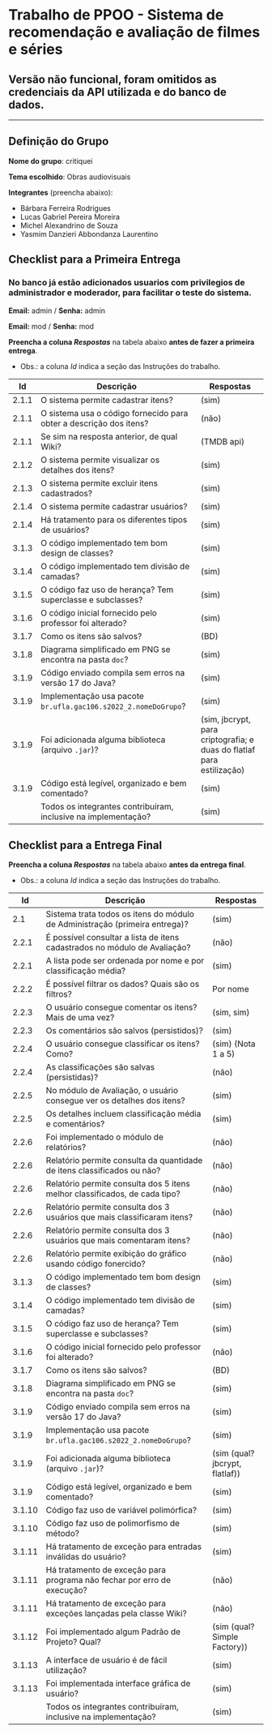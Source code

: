 # Trabalho de PPOO - Sistema de recomendação e avaliação de filmes e séries


## Versão não funcional, foram omitidos as credenciais da API utilizada e do banco de dados.
-- -
## Definição do Grupo

**Nome do grupo**: critiquei

**Tema escolhido**: Obras audiovisuais

**Integrantes** (preencha abaixo):

- Bárbara Ferreira Rodrigues
- Lucas Gabriel Pereira Moreira
- Michel Alexandrino de Souza
- Yasmim Danzieri Abbondanza Laurentino


## Checklist para a Primeira Entrega

### No banco já estão adicionados usuarios com privilegios de administrador e moderador, para facilitar o teste do sistema.
**Email:** admin /
**Senha:** admin

**Email:** mod /
**Senha:** mod

**Preencha a coluna _Respostas_** na tabela abaixo **antes de fazer a primeira entrega**.

- Obs.: a coluna _Id_ indica a seção das Instruções do trabalho.

| Id    | Descrição                                                          | Respostas                                                             | 
|-------|--------------------------------------------------------------------|-----------------------------------------------------------------------|
| 2.1.1 | O sistema permite cadastrar itens?                                 | (sim)                                                                 |
| 2.1.1 | O sistema usa o código fornecido para obter a descrição dos itens? | (não)                                                                 |
| 2.1.1 | Se sim na resposta anterior, de qual Wiki?                         | (TMDB api)                                                            |
| 2.1.2 | O sistema permite visualizar os detalhes dos itens?                | (sim)                                                                 |
| 2.1.3 | O sistema permite excluir itens cadastrados?                       | (sim)                                                                 |
| 2.1.4 | O sistema permite cadastrar usuários?                              | (sim)                                                                 |
| 2.1.4 | Há tratamento para os diferentes tipos de usuários?                | (sim)                                                                 |
| 3.1.3 | O código implementado tem bom design de classes?                   | (sim)                                                                 |
| 3.1.4 | O código implementado tem divisão de camadas?                      | (sim)                                                                 |
| 3.1.5 | O código faz uso de herança? Tem superclasse e subclasses?         | (sim)                                                                 |
| 3.1.6 | O código inicial fornecido pelo professor foi alterado?            | (sim)                                                                 |
| 3.1.7 | Como os itens são salvos?                                          | (BD)                                                                  |
| 3.1.8 | Diagrama simplificado em PNG se encontra na pasta `doc`?           | (sim)                                                                 |
| 3.1.9 | Código enviado compila sem erros na versão 17 do Java?             | (sim)                                                                 |
| 3.1.9 | Implementação usa pacote `br.ufla.gac106.s2022_2.nomeDoGrupo`?     | (sim)                                                                 |
| 3.1.9 | Foi adicionada alguma biblioteca (arquivo `.jar`)?                 | (sim, jbcrypt, para criptografia; e duas do flatlaf para estilização) |
| 3.1.9 | Código está legível, organizado e bem comentado?                   | (sim)                                                                 |
|       | Todos os integrantes contribuíram, inclusive na implementação?     | (sim)                                                                 |

## Checklist para a Entrega Final

**Preencha a coluna _Respostas_** na tabela abaixo **antes da entrega final**.

- Obs.: a coluna _Id_ indica a seção das Instruções do trabalho.

|  Id   |  Descrição                                                                  | Respostas | 
|-------|-----------------------------------------------------------------------------|-----------|
| 2.1   | Sistema trata todos os itens do módulo de Administração (primeira entrega)? | (sim) |
| 2.2.1 | É possível consultar a lista de itens cadastrados no módulo de Avaliação?   | (não) |
| 2.2.1 | A lista pode ser ordenada por nome e por classificação média?               | (sim) |
| 2.2.2 | É possível filtrar os dados? Quais são os filtros?                          |Por nome   |
| 2.2.3 | O usuário consegue comentar os itens? Mais de uma vez?                      | (sim, sim)|
| 2.2.3 | Os comentários são salvos (persistidos)?                                    | (sim)     |
| 2.2.4 | O usuário consegue classificar os itens? Como?                              | (sim) (Nota 1 a 5) |
| 2.2.4 | As classificações são salvas (persistidas)?                                 | (não) |
| 2.2.5 | No módulo de Avaliação, o usuário consegue ver os detalhes dos itens?       | (sim) |
| 2.2.5 | Os detalhes incluem classificação média e comentários?                      | (sim) |
| 2.2.6 | Foi implementado o módulo de relatórios?                                    | (não) |
| 2.2.6 | Relatório permite consulta da quantidade de itens classificados ou não?     | (não) |
| 2.2.6 | Relatório permite consulta dos 5 itens melhor classificados, de cada tipo?  | (não) |
| 2.2.6 | Relatório permite consulta dos 3 usuários que mais classificaram itens?     | (não) |
| 2.2.6 | Relatório permite consulta dos 3 usuários que mais comentaram itens?        | (não) |
| 2.2.6 | Relatório permite exibição do gráfico usando código fonercido?              | (não) |
| 3.1.3 | O código implementado tem bom design de classes?                   | (sim) |
| 3.1.4 | O código implementado tem divisão de camadas?                      | (sim) |
| 3.1.5 | O código faz uso de herança? Tem superclasse e subclasses?         | (sim) |
| 3.1.6 | O código inicial fornecido pelo professor foi alterado?            | (não) |
| 3.1.7 | Como os itens são salvos?                                          | (BD) |
| 3.1.8 | Diagrama simplificado em PNG se encontra na pasta `doc`?           | (sim) |
| 3.1.9 | Código enviado compila sem erros na versão 17 do Java?             | (sim) |
| 3.1.9 | Implementação usa pacote `br.ufla.gac106.s2022_2.nomeDoGrupo`?     | (sim) |
| 3.1.9 | Foi adicionada alguma biblioteca (arquivo `.jar`)?                 | (sim (qual? jbcrypt, flatlaf)) |
| 3.1.9 | Código está legível, organizado e bem comentado?                   | (sim) |
| 3.1.10| Código faz uso de variável polimórfica?                            | (sim) |
| 3.1.10| Código faz uso de polimorfismo de método?                          | (sim) |
| 3.1.11| Há tratamento de exceção para entradas inválidas do usuário?       | (sim) |
| 3.1.11| Há tratamento de exceção para programa não fechar por erro de execução? | (não) |
| 3.1.11| Há tratamento de exceção para exceções lançadas pela classe Wiki?  | (não) |
| 3.1.12| Foi implementado algum Padrão de Projeto? Qual?                    | (sim (qual?Simple Factory)) |
| 3.1.13| A interface de usuário é de fácil utilização?                      | (sim) |
| 3.1.13| Foi implementada interface gráfica de usuário?                     | (sim) |
|       | Todos os integrantes contribuíram, inclusive na implementação?     | (sim) |
